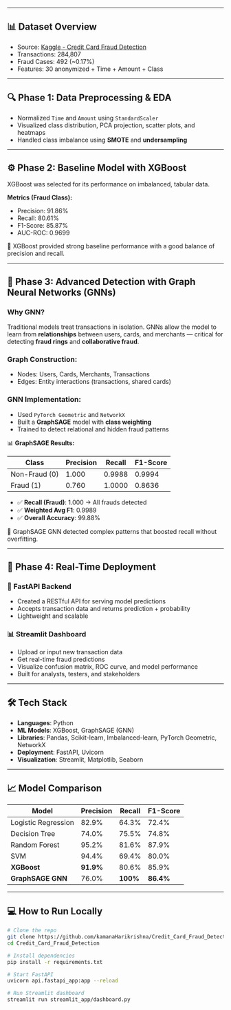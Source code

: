 
---

## 📊 Dataset Overview

- Source: [Kaggle - Credit Card Fraud Detection](https://www.kaggle.com/datasets/mlg-ulb/creditcardfraud)
- Transactions: 284,807
- Fraud Cases: 492 (~0.17%)
- Features: 30 anonymized + Time + Amount + Class

---

## 🔍 Phase 1: Data Preprocessing & EDA

- Normalized `Time` and `Amount` using `StandardScaler`
- Visualized class distribution, PCA projection, scatter plots, and heatmaps
- Handled class imbalance using **SMOTE** and **undersampling**

---

## ⚙️ Phase 2: Baseline Model with XGBoost

XGBoost was selected for its performance on imbalanced, tabular data.

**Metrics (Fraud Class):**
- Precision: 91.86%
- Recall: 80.61%
- F1-Score: 85.87%
- AUC-ROC: 0.9699

📌 XGBoost provided strong baseline performance with a good balance of precision and recall.

---

## 🧠 Phase 3: Advanced Detection with Graph Neural Networks (GNNs)

### Why GNN?
Traditional models treat transactions in isolation. GNNs allow the model to learn from **relationships** between users, cards, and merchants — critical for detecting **fraud rings** and **collaborative fraud**.

### Graph Construction:
- Nodes: Users, Cards, Merchants, Transactions
- Edges: Entity interactions (transactions, shared cards)

### GNN Implementation:
- Used `PyTorch Geometric` and `NetworkX`
- Built a **GraphSAGE** model with **class weighting**
- Trained to detect relational and hidden fraud patterns

📊 **GraphSAGE Results:**

| Class        | Precision | Recall | F1-Score |
|--------------|-----------|--------|----------|
| Non-Fraud (0)| 1.000     | 0.9988 | 0.9994   |
| Fraud (1)    | 0.760     | 1.0000 | 0.8636   |

- ✅ **Recall (Fraud)**: 1.000 → All frauds detected
- ✅ **Weighted Avg F1**: 0.9989
- ✅ **Overall Accuracy**: 99.88%

🧠 GraphSAGE GNN detected complex patterns that boosted recall without overfitting.

---

## 🚀 Phase 4: Real-Time Deployment

### 🔧 FastAPI Backend
- Created a RESTful API for serving model predictions
- Accepts transaction data and returns prediction + probability
- Lightweight and scalable

### 📊 Streamlit Dashboard
- Upload or input new transaction data
- Get real-time fraud predictions
- Visualize confusion matrix, ROC curve, and model performance
- Built for analysts, testers, and stakeholders

---

## 🛠️ Tech Stack

- **Languages**: Python
- **ML Models**: XGBoost, GraphSAGE (GNN)
- **Libraries**: Pandas, Scikit-learn, Imbalanced-learn, PyTorch Geometric, NetworkX
- **Deployment**: FastAPI, Uvicorn
- **Visualization**: Streamlit, Matplotlib, Seaborn

---

## 📈 Model Comparison

| Model               | Precision | Recall | F1-Score |
|---------------------|-----------|--------|----------|
| Logistic Regression | 82.9%     | 64.3%  | 72.4%    |
| Decision Tree       | 74.0%     | 75.5%  | 74.8%    |
| Random Forest       | 95.2%     | 81.6%  | 87.9%    |
| SVM                 | 94.4%     | 69.4%  | 80.0%    |
| **XGBoost**         | **91.9%** | 80.6%  | 85.9%    |
| **GraphSAGE GNN**   | 76.0%     | **100%**| **86.4%** |

---

## 💻 How to Run Locally

```bash
# Clone the repo
git clone https://github.com/kamanaHarikrishna/Credit_Card_Fraud_Detection.git
cd Credit_Card_Fraud_Detection

# Install dependencies
pip install -r requirements.txt

# Start FastAPI
uvicorn api.fastapi_app:app --reload

# Run Streamlit dashboard
streamlit run streamlit_app/dashboard.py
